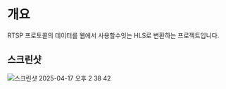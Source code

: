 # 개요
RTSP 프로토콜의 데이터를 웹에서 사용할수잇는 HLS로 변환하는 프로젝트입니다.

## 스크린샷
![스크린샷 2025-04-17 오후 2 38 42](https://github.com/user-attachments/assets/9f29164f-ce29-4451-9dd4-4cab808cd1f0)
